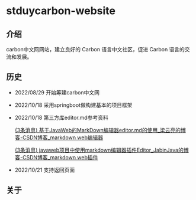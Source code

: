 # stduycarbon-website

## 介绍

carbon中文网网站，建立良好的 Carbon 语言中文社区，促进 Carbon 语言的交流和发展。

## 历史

* 2022/08/29 开始筹建carbon中文网 

* 2022/10/18 采用springboot做构建基本的项目框架

* 2022/10/18 第三方库editor.md参考资料

  [(3条消息) 基于JavaWeb的MarkDown编辑器editor.md的使用_梁云亮的博客-CSDN博客_markdown web编辑器](https://blog.csdn.net/lianghecai52171314/article/details/102930664)

  [(3条消息) javaweb项目中使用markdown编辑器插件Editor_JabinJava的博客-CSDN博客_markdown web插件](https://blog.csdn.net/JabinJava/article/details/88375511)

* 2022/10/21 支持返回页面

## 关于


